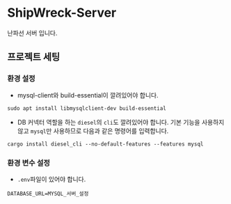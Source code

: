 # ShipWreck-Server

난파선 서버 입니다.

## 프로젝트 세팅

### 환경 설정

- mysql-client와 build-essential이 깔려있어야 합니다.

```
sudo apt install libmysqlclient-dev build-essential
```

- DB 커넥터 역할을 하는 `diesel`의 `cli`도 깔려있어야 합니다. 기본 기능을 사용하지 않고 `mysql`만 사용하므로 다음과 같은 명령어를 입력합니다.

```
cargo install diesel_cli --no-default-features --features mysql
```

### 환경 변수 설정

- `.env`파일이 있어야 합니다.

```
DATABASE_URL=MYSQL_서버_설정
```

